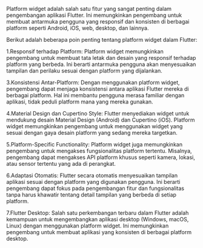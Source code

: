 Platform widget adalah salah satu fitur yang sangat penting dalam pengembangan aplikasi Flutter. Ini memungkinkan pengembang untuk membuat antarmuka pengguna yang responsif dan konsisten di berbagai platform seperti Android, iOS, web, desktop, dan lainnya.

Berikut adalah beberapa poin penting tentang platform widget dalam Flutter:

1.Responsif terhadap Platform: Platform widget memungkinkan pengembang untuk membuat tata letak dan desain yang responsif terhadap platform yang berbeda. Ini berarti antarmuka pengguna akan menyesuaikan tampilan dan perilaku sesuai dengan platform yang dijalankan.

3.Konsistensi Antar-Platform: Dengan menggunakan platform widget, pengembang dapat menjaga konsistensi antara aplikasi Flutter mereka di berbagai platform. Hal ini membantu pengguna merasa familiar dengan aplikasi, tidak peduli platform mana yang mereka gunakan.

4.Material Design dan Cupertino Style: Flutter menyediakan widget untuk mendukung desain Material Design (Android) dan Cupertino (iOS). Platform widget memungkinkan pengembang untuk menggunakan widget yang sesuai dengan gaya desain platform yang sedang mereka targetkan.

5.Platform-Specific Functionality: Platform widget juga memungkinkan pengembang untuk mengakses fungsionalitas platform tertentu. Misalnya, pengembang dapat mengakses API platform khusus seperti kamera, lokasi, atau sensor tertentu yang ada di perangkat.

6.Adaptasi Otomatis: Flutter secara otomatis menyesuaikan tampilan aplikasi sesuai dengan platform yang digunakan pengguna. Ini berarti pengembang dapat fokus pada pengembangan fitur dan fungsionalitas tanpa harus khawatir tentang detail tampilan yang berbeda di setiap platform.

7.Flutter Desktop: Salah satu perkembangan terbaru dalam Flutter adalah kemampuan untuk mengembangkan aplikasi desktop (Windows, macOS, Linux) dengan menggunakan platform widget. Ini memungkinkan pengembang untuk membuat aplikasi yang konsisten di berbagai platform desktop.